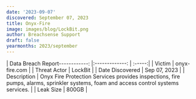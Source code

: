 ```yaml
---
date: '2023-09-07'
discovered: September 07, 2023
title: Onyx-Fire
image: images/blog/LockBit.png
author: Breachsense Support
draft: false
yearmonths: 2023/september
---
```


| Data Breach Report------------:     |:-------------:    | :-----:|
| Victim      | onyx-fire.com      | 
| Threat Actor      | LockBit      | 
| Date Discovered      | Sep 07, 2023      | 
| Description      | Onyx Fire Protection Services provides inspections, fire pumps, alarms, sprinkler systems, foam and access control systems services.      | 
| Leak Size      | 800GB      | 

